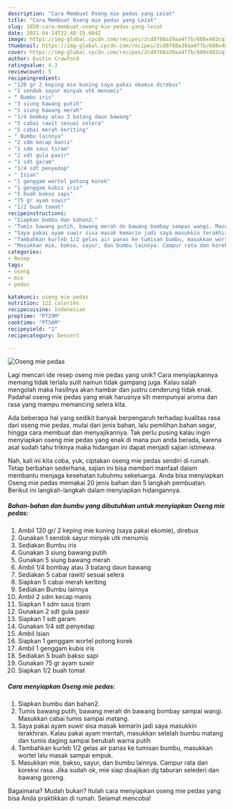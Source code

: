 ```yaml
---
description: "Cara Membuat Oseng mie pedas yang Lezat"
title: "Cara Membuat Oseng mie pedas yang Lezat"
slug: 1850-cara-membuat-oseng-mie-pedas-yang-lezat
date: 2021-04-14T22:48:15.604Z
image: https://img-global.cpcdn.com/recipes/2cd0788a39aa4f7b/680x482cq70/oseng-mie-pedas-foto-resep-utama.jpg
thumbnail: https://img-global.cpcdn.com/recipes/2cd0788a39aa4f7b/680x482cq70/oseng-mie-pedas-foto-resep-utama.jpg
cover: https://img-global.cpcdn.com/recipes/2cd0788a39aa4f7b/680x482cq70/oseng-mie-pedas-foto-resep-utama.jpg
author: Dustin Crawford
ratingvalue: 4.3
reviewcount: 5
recipeingredient:
- "120 gr 2 keping mie kuning saya pakai ekomie direbus"
- "1 sendok sayur minyak utk menumis"
- " Bumbu iris"
- "3 siung bawang putih"
- "5 siung bawang merah"
- "1/4 bombay atau 3 batang daun bawang"
- "5 cabai rawit sesuai selera"
- "5 cabai merah keriting"
- " Bumbu lainnya"
- "2 sdm kecap manis"
- "1 sdm saus tiram"
- "2 sdt gula pasir"
- "1 sdt garam"
- "1/4 sdt penyedap"
- " Isian"
- "1 genggam wortel potong korek"
- "1 genggam kubis iris"
- "5 buah bakso sapi"
- "75 gr ayam suwir"
- "1/2 buah tomat"
recipeinstructions:
- "Siapkan bumbu dan bahan2."
- "Tumis bawang putih, bawang merah dn bawang bombay sampai wangi. Masukkan cabai tumis sampai matang."
- "Saya pakai ayam suwir sisa masak kemarin jadi saya masukkin terakhiran. Kalau pakai ayam mentah, masukkan setelah bumbu matang dan tumis daging sampai berubah warna putih"
- "Tambahkan kurleb 1/2 gelas air panas ke tumisan bumbu, masukkan wortel lalu masak sampai empuk."
- "Masukkan mie, bakso, sayur, dan bumbu lainnya. Campur rata dan koreksi rasa. Jika sudah ok, mie siap disajikan dg taburan selederi dan bawang goreng."
categories:
- Resep
tags:
- oseng
- mie
- pedas

katakunci: oseng mie pedas 
nutrition: 122 calories
recipecuisine: Indonesian
preptime: "PT29M"
cooktime: "PT56M"
recipeyield: "2"
recipecategory: Dessert

---
```



![Oseng mie pedas](https://img-global.cpcdn.com/recipes/2cd0788a39aa4f7b/680x482cq70/oseng-mie-pedas-foto-resep-utama.jpg)

Lagi mencari ide resep oseng mie pedas yang unik? Cara menyiapkannya memang tidak terlalu sulit namun tidak gampang juga. Kalau salah mengolah maka hasilnya akan hambar dan justru cenderung tidak enak. Padahal oseng mie pedas yang enak harusnya sih mempunyai aroma dan rasa yang mampu memancing selera kita.

Ada beberapa hal yang sedikit banyak berpengaruh terhadap kualitas rasa dari oseng mie pedas, mulai dari jenis bahan, lalu pemilihan bahan segar, hingga cara membuat dan menyajikannya. Tak perlu pusing kalau ingin menyiapkan oseng mie pedas yang enak di mana pun anda berada, karena asal sudah tahu triknya maka hidangan ini dapat menjadi sajian istimewa.




Nah, kali ini kita coba, yuk, ciptakan oseng mie pedas sendiri di rumah. Tetap berbahan sederhana, sajian ini bisa memberi manfaat dalam membantu menjaga kesehatan tubuhmu sekeluarga. Anda bisa menyiapkan Oseng mie pedas memakai 20 jenis bahan dan 5 langkah pembuatan. Berikut ini langkah-langkah dalam menyiapkan hidangannya.

<!--inarticleads1-->

##### Bahan-bahan dan bumbu yang dibutuhkan untuk menyiapkan Oseng mie pedas:

1. Ambil 120 gr/ 2 keping mie kuning (saya pakai ekomie), direbus
1. Gunakan 1 sendok sayur minyak utk menumis
1. Sediakan  Bumbu iris
1. Gunakan 3 siung bawang putih
1. Gunakan 5 siung bawang merah
1. Ambil 1/4 bombay atau 3 batang daun bawang
1. Sediakan 5 cabai rawit/ sesuai selera
1. Siapkan 5 cabai merah keriting
1. Sediakan  Bumbu lainnya
1. Ambil 2 sdm kecap manis
1. Siapkan 1 sdm saus tiram
1. Gunakan 2 sdt gula pasir
1. Siapkan 1 sdt garam
1. Gunakan 1/4 sdt penyedap
1. Ambil  Isian
1. Siapkan 1 genggam wortel potong korek
1. Ambil 1 genggam kubis iris
1. Sediakan 5 buah bakso sapi
1. Gunakan 75 gr ayam suwir
1. Siapkan 1/2 buah tomat




<!--inarticleads2-->

##### Cara menyiapkan Oseng mie pedas:

1. Siapkan bumbu dan bahan2.
1. Tumis bawang putih, bawang merah dn bawang bombay sampai wangi. Masukkan cabai tumis sampai matang.
1. Saya pakai ayam suwir sisa masak kemarin jadi saya masukkin terakhiran. Kalau pakai ayam mentah, masukkan setelah bumbu matang dan tumis daging sampai berubah warna putih
1. Tambahkan kurleb 1/2 gelas air panas ke tumisan bumbu, masukkan wortel lalu masak sampai empuk.
1. Masukkan mie, bakso, sayur, dan bumbu lainnya. Campur rata dan koreksi rasa. Jika sudah ok, mie siap disajikan dg taburan selederi dan bawang goreng.




Bagaimana? Mudah bukan? Itulah cara menyiapkan oseng mie pedas yang bisa Anda praktikkan di rumah. Selamat mencoba!
